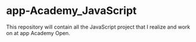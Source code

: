 # app-Academy_JavaScript
This repository will contain all the JavaScript project that 
I realize and work on at app Academy Open.
